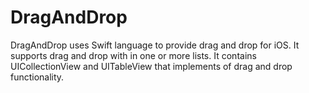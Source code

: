 # DragAndDrop
DragAndDrop uses Swift language to provide drag and drop for iOS. It supports drag and drop with in one or more lists. 
It contains UICollectionView and UITableView that implements of drag and drop functionality. 
